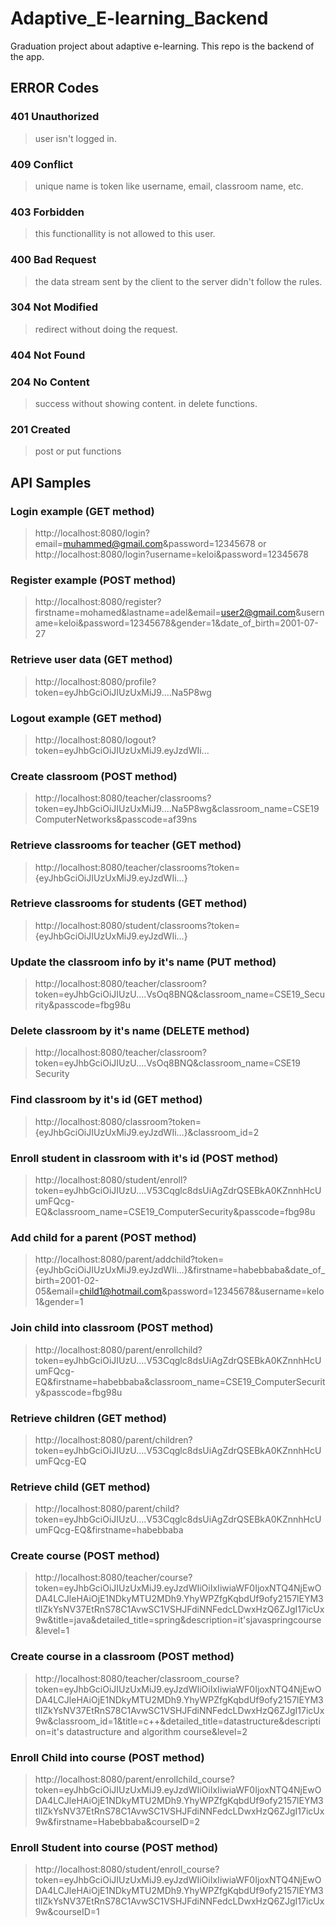 # Adaptive_E-learning_Backend
Graduation project about adaptive e-learning. This repo is the backend of the app.


## ERROR Codes
### 401 Unauthorized
> user isn't logged in.
### 409 Conflict
>unique name is token like username, email, classroom name, etc.

### 403 Forbidden
>this functionallity is not allowed to this user.

### 400 Bad Request
>the data stream sent by the client to the server didn't follow the rules.

### 304 Not Modified
>redirect without doing the request.

### 404 Not Found

### 204 No Content
>success without showing content. in delete functions.

### 201 Created
>post or put functions

## API Samples
### Login example (GET method)
>http://localhost:8080/login?email=muhammed@gmail.com&password=12345678
or
>http://localhost:8080/login?username=keloi&password=12345678

### Register example (POST method)
>http://localhost:8080/register?firstname=mohamed&lastname=adel&email=user2@gmail.com&username=keloi&password=12345678&gender=1&date_of_birth=2001-07-27

### Retrieve user data (GET method)
>http://localhost:8080/profile?token=eyJhbGciOiJIUzUxMiJ9....Na5P8wg

### Logout example (GET method)
>http://localhost:8080/logout?token=eyJhbGciOiJIUzUxMiJ9.eyJzdWIi...

### Create classroom (POST method)
>http://localhost:8080/teacher/classrooms?token=eyJhbGciOiJIUzUxMiJ9....Na5P8wg&classroom_name=CSE19 ComputerNetworks&passcode=af39ns

### Retrieve classrooms for teacher (GET method)
>http://localhost:8080/teacher/classrooms?token={eyJhbGciOiJIUzUxMiJ9.eyJzdWIi...}

### Retrieve classrooms for students (GET method)
>http://localhost:8080/student/classrooms?token={eyJhbGciOiJIUzUxMiJ9.eyJzdWIi...}

### Update the classroom info by it's name (PUT method)
>http://localhost:8080/teacher/classroom?token=eyJhbGciOiJIUzU....VsOq8BNQ&classroom_name=CSE19_Security&passcode=fbg98u

### Delete classroom by it's name (DELETE method)
>http://localhost:8080/teacher/classroom?token=eyJhbGciOiJIUzU....VsOq8BNQ&classroom_name=CSE19 Security

### Find classroom by it's id (GET method)
>http://localhost:8080/classroom?token={eyJhbGciOiJIUzUxMiJ9.eyJzdWIi...}&classroom_id=2

### Enroll student in classroom with it's id (POST method)
>http://localhost:8080/student/enroll?token=eyJhbGciOiJIUzU....V53Cqglc8dsUiAgZdrQSEBkA0KZnnhHcUumFQcg-EQ&classroom_name=CSE19_ComputerSecurity&passcode=fbg98u

### Add child for a parent (POST method)
>http://localhost:8080/parent/addchild?token={eyJhbGciOiJIUzUxMiJ9.eyJzdWIi...}&firstname=habebbaba&date_of_birth=2001-02-05&email=child1@hotmail.com&password=12345678&username=kelo1&gender=1

### Join child into classroom (POST method)
>http://localhost:8080/parent/enrollchild?token=eyJhbGciOiJIUzU....V53Cqglc8dsUiAgZdrQSEBkA0KZnnhHcUumFQcg-EQ&firstname=habebbaba&classroom_name=CSE19_ComputerSecurity&passcode=fbg98u

### Retrieve children (GET method)
>http://localhost:8080/parent/children?token=eyJhbGciOiJIUzU....V53Cqglc8dsUiAgZdrQSEBkA0KZnnhHcUumFQcg-EQ

### Retrieve child (GET method)
>http://localhost:8080/parent/child?token=eyJhbGciOiJIUzU....V53Cqglc8dsUiAgZdrQSEBkA0KZnnhHcUumFQcg-EQ&firstname=habebbaba

### Create course (POST method)
>http://localhost:8080/teacher/course?token=eyJhbGciOiJIUzUxMiJ9.eyJzdWIiOiIxIiwiaWF0IjoxNTQ4NjEwODA4LCJleHAiOjE1NDkyMTU2MDh9.YhyWPZfgKqbdUf9ofy2157lEYM3tlIZkYsNV37EtRnS78C1AvwSC1VSHJFdiNNFedcLDwxHzQ6ZJgI17icUx9w&title=java&detailed_title=spring&description=it'sjavaspringcourse&level=1

### Create course in a classroom (POST method)
>http://localhost:8080/teacher/classroom_course?token=eyJhbGciOiJIUzUxMiJ9.eyJzdWIiOiIxIiwiaWF0IjoxNTQ4NjEwODA4LCJleHAiOjE1NDkyMTU2MDh9.YhyWPZfgKqbdUf9ofy2157lEYM3tlIZkYsNV37EtRnS78C1AvwSC1VSHJFdiNNFedcLDwxHzQ6ZJgI17icUx9w&classroom_id=1&title=c++&detailed_title=datastructure&description=it's datastructure and algorithm course&level=2

### Enroll Child into course (POST method)
>http://localhost:8080/parent/enrollchild_course?token=eyJhbGciOiJIUzUxMiJ9.eyJzdWIiOiIxIiwiaWF0IjoxNTQ4NjEwODA4LCJleHAiOjE1NDkyMTU2MDh9.YhyWPZfgKqbdUf9ofy2157lEYM3tlIZkYsNV37EtRnS78C1AvwSC1VSHJFdiNNFedcLDwxHzQ6ZJgI17icUx9w&firstname=Habebbaba&courseID=2

### Enroll Student into course (POST method)
>http://localhost:8080/student/enroll_course?token=eyJhbGciOiJIUzUxMiJ9.eyJzdWIiOiIxIiwiaWF0IjoxNTQ4NjEwODA4LCJleHAiOjE1NDkyMTU2MDh9.YhyWPZfgKqbdUf9ofy2157lEYM3tlIZkYsNV37EtRnS78C1AvwSC1VSHJFdiNNFedcLDwxHzQ6ZJgI17icUx9w&courseID=1